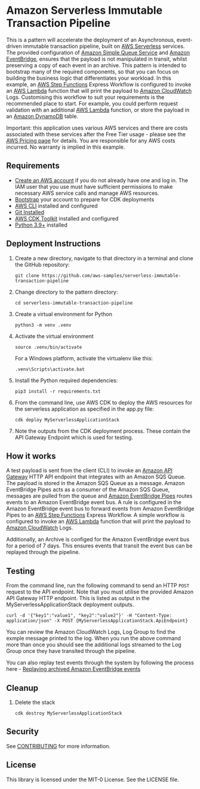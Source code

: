 # Amazon Serverless Immutable Transaction Pipeline

This is a pattern will accelerate the deployment of an Asynchronous, event-driven immutable transaction pipeline, built on [AWS Serverless](https://aws.amazon.com/serverless/) services. The provided configuration of [Amazon Simple Queue Service](https://docs.aws.amazon.com/AWSSimpleQueueService/latest/SQSDeveloperGuide/welcome.html) and [Amazon EventBridge](https://docs.aws.amazon.com/eventbridge/latest/userguide/eb-what-is.html), ensures that the payload is not manipulated in transit, whilst preserving a copy of each event in an archive. This pattern is intended to bootstrap many of the required components, so that you can focus on building the business logic that differentiates your workload. In this example, an [AWS Step Functions](https://docs.aws.amazon.com/step-functions/latest/dg/welcome.html) Express Workflow is configured to invoke an [AWS Lambda](https://docs.aws.amazon.com/lambda/latest/dg/welcome.html) function that will print the payload to [Amazon CloudWatch](https://docs.aws.amazon.com/AmazonCloudWatch/latest/monitoring/WhatIsCloudWatch.html) Logs. Customising this workflow to suit your requirements is the recommended place to start. For example, you could perform request validation with an additional [AWS Lambda](https://docs.aws.amazon.com/lambda/latest/dg/welcome.html) function, or store the payload in an [Amazon DynamoDB](https://docs.aws.amazon.com/amazondynamodb/latest/developerguide/Introduction.html) table. 

Important: this application uses various AWS services and there are costs associated with these services after the Free Tier usage - please see the [AWS Pricing page](https://aws.amazon.com/pricing/) for details. You are responsible for any AWS costs incurred. No warranty is implied in this example.

## Requirements

* [Create an AWS account](https://portal.aws.amazon.com/gp/aws/developer/registration/index.html) if you do not already have one and log in. The IAM user that you use must have sufficient permissions to make necessary AWS service calls and manage AWS resources.
* [Bootstrap](https://docs.aws.amazon.com/cdk/v2/guide/bootstrapping.html#bootstrapping-howto) your account to prepare for CDK deployments
* [AWS CLI](https://docs.aws.amazon.com/cli/latest/userguide/install-cliv2.html) installed and configured
* [Git Installed](https://git-scm.com/book/en/v2/Getting-Started-Installing-Git)
* [AWS CDK Toolkit](https://docs.aws.amazon.com/cdk/latest/guide/cli.html) installed and configured
* [Python 3.9+](https://www.python.org/downloads/) installed

## Deployment Instructions

1. Create a new directory, navigate to that directory in a terminal and clone the GitHub repository:
    ```
    git clone https://github.com/aws-samples/serverless-immutable-transaction-pipeline
    ```
2. Change directory to the pattern directory:
    ```
    cd serverless-immutable-transaction-pipeline
    ```
3. Create a virtual environment for Python
    ```
    python3 -m venv .venv
    ```
4. Activate the virtual environment
    ```
    source .venv/bin/activate
    ```
    For a Windows platform, activate the virtualenv like this:
    ```
    .venv\Scripts\activate.bat
    ```
5. Install the Python required dependencies:
    ```
    pip3 install -r requirements.txt
    ```
6. From the command line, use AWS CDK to deploy the AWS resources for the serverless application as specified in the app.py file:
    ```
    cdk deploy MyServerlessApplicationStack
    ```
7. Note the outputs from the CDK deployment process. These contain the API Gateway Endpoint which is used for testing.

## How it works

A test payload is sent from the client (CLI) to invoke an [Amazon API Gateway](https://docs.aws.amazon.com/apigateway/latest/developerguide/welcome.html) HTTP API endpoint that integrates with an Amazon SQS Queue. The payload is stored in the Amazon SQS Queue as a message. Amazon EventBridge Pipes acts as a consumer of the Amazon SQS Queue, messages are pulled from the queue and [Amazon EventBridge Pipes](https://docs.aws.amazon.com/eventbridge/latest/userguide/eb-pipes.html) routes events to an Amazon EventBridge event bus. A rule is configured in the Amazon EventBridge event bus to forward events from Amazon EventBridge Pipes to an [AWS Step Functions](https://docs.aws.amazon.com/step-functions/latest/dg/welcome.html) Express Workflow. A simple workflow is configured to invoke an [AWS Lambda](https://docs.aws.amazon.com/lambda/latest/dg/welcome.html) function that will print the payload to [Amazon CloudWatch](https://docs.aws.amazon.com/AmazonCloudWatch/latest/monitoring/WhatIsCloudWatch.html) Logs.

Additionally, an Archive is configed for the Amazon EventBridge event bus for a period of 7 days. This ensures events that transit the event bus can be replayed through the pipeline. 

## Testing

From the command line, run the following command to send an HTTP `POST` request to the API endpoint. Note that you must utilise the provided Amazon API Gateway HTTP endpoint. This is listed as output in the MyServerlessApplicationStack deployment outputs.

```
curl -d '{"key1":"value1", "key2":"value2"}' -H "Content-Type: application/json" -X POST {MyServerlessApplicationStack.ApiEndpoint}
```
You can review the Amazon CloudWatch Logs, Log Group to find the exmple message printed to the log. When you run the above command more than once you should see the additional logs streamed to the Log Group once they have transited through the pipeline. 

You can also replay test events through the system by following the process here - [Replaying archived Amazon EventBridge events](https://docs.aws.amazon.com/eventbridge/latest/userguide/eb-replay-archived-event.html)

## Cleanup

1. Delete the stack
    ```
    cdk destroy MyServerlessApplicationStack
    ```

## Security

See [CONTRIBUTING](CONTRIBUTING.md#security-issue-notifications) for more information.

## License

This library is licensed under the MIT-0 License. See the LICENSE file.